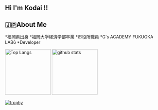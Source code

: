 ## Hi I'm Kodai !!

## 🇯🇵About Me
*福岡県出身
*福岡大学経済学部卒業
*市役所職員
*G's ACADEMY FUKUOKA LAB6
*Developer








<p align="left"> 
  <img alt="Top Langs" height="150px" src="https://github-readme-stats.vercel.app/api/top-langs/?username=kodaishiotsuki&layout=compact&count_private=true&show_icons=true&theme=onedark" />
  <img alt="github stats" height="150px" src="https://github-readme-stats.vercel.app/api?username=kodaishiotsuki&count_private=true&show_icons=true&show_icons=true&theme=onedark" />
</p>

[![trophy](https://github-profile-trophy.vercel.app/?username=kodaishiotsuki&theme=onedark&column=7
)](https://github.com/ryo-ma/github-profile-trophy)




<!--
**kodaishiotsuki/kodaishiotsuki** is a ✨ _special_ ✨ repository because its `README.md` (this file) appears on your GitHub profile.

Here are some ideas to get you started:

- 🔭 I’m currently working on ...
- 🌱 I’m currently learning ...
- 👯 I’m looking to collaborate on ...
- 🤔 I’m looking for help with ...
- 💬 Ask me about ...
- 📫 How to reach me: ...
- 😄 Pronouns: ...
- ⚡ Fun fact: ...
-->
